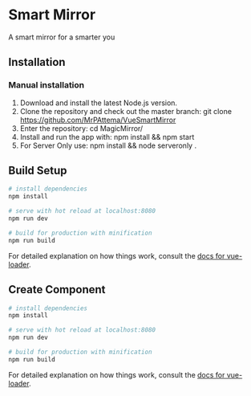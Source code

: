 # Smart Mirror

A smart mirror for a smarter you

## Installation

### Manual installation

1. Download and install the latest Node.js version.
2. Clone the repository and check out the master branch: git clone https://github.com/MrPAttema/VueSmartMirror
3. Enter the repository: cd MagicMirror/
4. Install and run the app with: npm install && npm start 
5. For Server Only use: npm install && node serveronly .

## Build Setup

``` bash
# install dependencies
npm install

# serve with hot reload at localhost:8080
npm run dev

# build for production with minification
npm run build
```

For detailed explanation on how things work, consult the [docs for vue-loader](http://vuejs.github.io/vue-loader).

## Create Component

``` bash
# install dependencies
npm install

# serve with hot reload at localhost:8080
npm run dev

# build for production with minification
npm run build
```

For detailed explanation on how things work, consult the [docs for vue-loader](http://vuejs.github.io/vue-loader).
